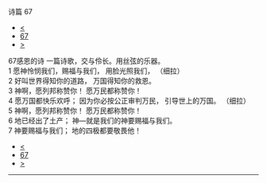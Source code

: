 ﻿





 诗篇 67




* [<](bible/PSA066.md)
* [67](bible/PSA.md)
* [>](bible/PSA068.md)



 
67感恩的诗 一篇诗歌，交与伶长。用丝弦的乐器。  
1 愿神怜悯我们，赐福与我们， 用脸光照我们， （细拉）   
2 好叫世界得知你的道路， 万国得知你的救恩。  
3 神啊，愿列邦称赞你！ 愿万民都称赞你！     
4 愿万国都快乐欢呼； 因为你必按公正审判万民， 引导世上的万国。 （细拉）   
5 神啊，愿列邦称赞你！ 愿万民都称赞你！     
6 地已经出了土产； 神—就是我们的神要赐福与我们。  
7 神要赐福与我们； 地的四极都要敬畏他！ 
* [<](bible/PSA066.md)
* [67](bible/PSA.md)
* [>](bible/PSA068.md)





---









